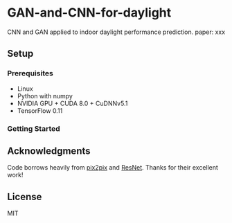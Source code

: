 # GAN-and-CNN-for-daylight

CNN and GAN applied to indoor daylight performance prediction.
paper: xxx


## Setup

### Prerequisites
- Linux
- Python with numpy
- NVIDIA GPU + CUDA 8.0 + CuDNNv5.1
- TensorFlow 0.11

### Getting Started


## Acknowledgments
Code borrows heavily from [pix2pix](https://github.com/yenchenlin/pix2pix-tensorflow) and [ResNet](https://github.com/calmisential/TensorFlow2.0_ResNet). Thanks for their excellent work!

## License
MIT
